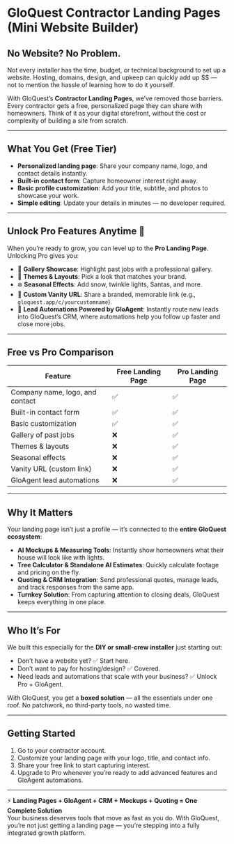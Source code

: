 # GloQuest Contractor Landing Pages (Mini Website Builder)

## No Website? No Problem.

Not every installer has the time, budget, or technical background to set up a website. Hosting, domains, design, and upkeep can quickly add up $$ — not to mention the hassle of learning how to do it yourself.

With GloQuest’s **Contractor Landing Pages**, we’ve removed those barriers. Every contractor gets a free, personalized page they can share with homeowners. Think of it as your digital storefront, without the cost or complexity of building a site from scratch.

---

## What You Get (Free Tier)

- **Personalized landing page**: Share your company name, logo, and contact details instantly.
- **Built-in contact form**: Capture homeowner interest right away.
- **Basic profile customization**: Add your title, subtitle, and photos to showcase your work.
- **Simple editing**: Update your details in minutes — no developer required.

---

## Unlock Pro Features Anytime 🚀

When you’re ready to grow, you can level up to the **Pro Landing Page**. Unlocking Pro gives you:

- 📸 **Gallery Showcase**: Highlight past jobs with a professional gallery.
- 🎨 **Themes & Layouts**: Pick a look that matches your brand.
- ❄️ **Seasonal Effects**: Add snow, twinkle lights, Santas, and more.
- 🔗 **Custom Vanity URL**: Share a branded, memorable link (e.g., `gloquest.app/c/yourcustomname`).
- 🤖 **Lead Automations Powered by GloAgent**: Instantly route new leads into GloQuest’s CRM, where automations help you follow up faster and close more jobs.

---

## Free vs Pro Comparison

| Feature                         | Free Landing Page | Pro Landing Page |
| ------------------------------- | ----------------- | ---------------- |
| Company name, logo, and contact | ✅                | ✅               |
| Built-in contact form           | ✅                | ✅               |
| Basic customization             | ✅                | ✅               |
| Gallery of past jobs            | ❌                | ✅               |
| Themes & layouts                | ❌                | ✅               |
| Seasonal effects                | ❌                | ✅               |
| Vanity URL (custom link)        | ❌                | ✅               |
| GloAgent lead automations       | ❌                | ✅               |

---

## Why It Matters

Your landing page isn’t just a profile — it’s connected to the **entire GloQuest ecosystem**:

- **AI Mockups & Measuring Tools**: Instantly show homeowners what their house will look like with lights.
- **Tree Calculator & Standalone AI Estimates**: Quickly calculate footage and pricing on the fly.
- **Quoting & CRM Integration**: Send professional quotes, manage leads, and track responses from the same app.
- **Turnkey Solution**: From capturing attention to closing deals, GloQuest keeps everything in one place.

---

## Who It’s For

We built this especially for the **DIY or small-crew installer** just starting out:

- Don’t have a website yet? ✅ Start here.
- Don’t want to pay for hosting/design? ✅ Covered.
- Need leads and automations that scale with your business? ✅ Unlock Pro + GloAgent.

With GloQuest, you get a **boxed solution** — all the essentials under one roof. No patchwork, no third-party tools, no wasted time.

---

## Getting Started

1. Go to your contractor account.
2. Customize your landing page with your logo, title, and contact info.
3. Share your free link to start capturing interest.
4. Upgrade to Pro whenever you’re ready to add advanced features and GloAgent automations.

---

⚡ **Landing Pages + GloAgent + CRM + Mockups + Quoting = One Complete Solution**  
Your business deserves tools that move as fast as you do. With GloQuest, you’re not just getting a landing page — you’re stepping into a fully integrated growth platform.
